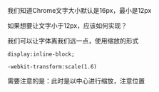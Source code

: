 我们知道Chrome文字大小默认是16px，最小是12px

如果想要让文字小于12px，应该如何实现？

我们可以让字体离我们远一点，使用缩放的形式

```
display:inline-block;

-webkit-transform:scale(1.6)
```

需要注意的是：此时是以中心进行缩放，注意位置